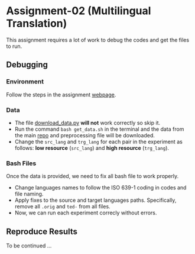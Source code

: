 # Assignment-02 (Multilingual Translation)

This assignment requires a lot of work to debug the codes and get the files to run.

## Debugging

### Environment
Follow the steps in the assignment [webpage](http://phontron.com/class/multiling2022/assignment2.html).

### Data
* The file [download_data.py](./download_data.py) **will not** work correctly so skip it.
* Run the command `bash get_data.sh` in the terminal and the data from the main [repo](https://github.com/neulab/word-embeddings-for-nmt) and preprocessing file will be downloaded.
* Change the `src_lang` and `trg_lang` for each pair in the experiment as follows: **low resource** (`src_lang`) and **high resource** (`trg_lang`).

### Bash Files
Once the data is provided, we need to fix all bash file to work properly.
* Change languages names to follow the ISO 639-1 coding in codes and file naming.
* Apply fixes to the source and target languages paths. Specifically, remove all `.orig` and `ted-` from all files.
* Now, we can run each experiment correcly without errors.


## Reproduce Results
To be continued ...
